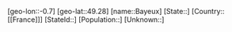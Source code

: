 ﻿---
location: [49.28,-0.7]
mapzoom: [7,12] 
mapmarker: city 
type: City
tags:
- geo/City


SpocWebEntityId: 29050
isDeleted: false
confidential: public

---
[geo-lon::-0.7]
[geo-lat::49.28]
[name::Bayeux]
[State::]
[Country::[[France]]]
[StateId::]
[Population::]
[Unknown::]

